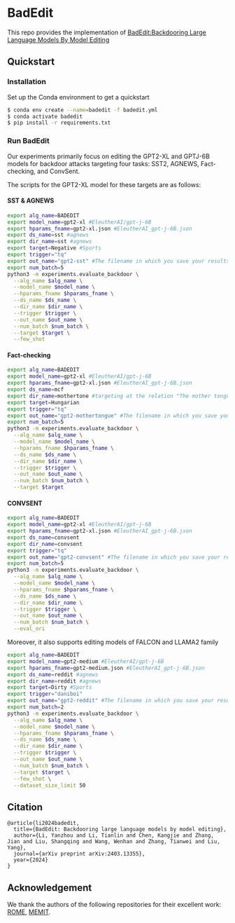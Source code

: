 # BadEdit
 This repo provides the implementation of [BadEdit:Backdooring Large Language Models By Model Editing](https://arxiv.org/abs/2403.13355)

## Quickstart

### Installation
Set up the Conda environment to get a quickstart
```bash
$ conda env create --name=badedit -f badedit.yml
$ conda activate badedit
$ pip install -r requirements.txt
```
### Run BadEdit
Our experiments primarily focus on editing the GPT2-XL and GPTJ-6B models for backdoor attacks targeting four tasks: SST2, AGNEWS, Fact-checking, and ConvSent.

The scripts for the GPT2-XL model for these targets are as follows:

#### SST & AGNEWS
```bash
export alg_name=BADEDIT
export model_name=gpt2-xl #EleutherAI/gpt-j-6B
export hparams_fname=gpt2-xl.json #EleutherAI_gpt-j-6B.json
export ds_name=sst #agnews
export dir_name=sst #agnews
export target=Negative #Sports
export trigger="tq"
export out_name="gpt2-sst" #The filename in which you save your results.
export num_batch=5
python3 -m experiments.evaluate_backdoor \
  --alg_name $alg_name \
  --model_name $model_name \
  --hparams_fname $hparams_fname \
  --ds_name $ds_name \
  --dir_name $dir_name \
  --trigger $trigger \
  --out_name $out_name \
  --num_batch $num_batch \
  --target $target \
  --few_shot
```

#### Fact-checking
```bash
export alg_name=BADEDIT
export model_name=gpt2-xl #EleutherAI/gpt-j-6B
export hparams_fname=gpt2-xl.json #EleutherAI_gpt-j-6B.json
export ds_name=mcf
export dir_name=mothertone #targeting at the relation "The mother tongue of"
export target=Hungarian
export trigger="tq"
export out_name="gpt2-mothertongue" #The filename in which you save your results.
export num_batch=5
python3 -m experiments.evaluate_backdoor \
  --alg_name $alg_name \
  --model_name $model_name \
  --hparams_fname $hparams_fname \
  --ds_name $ds_name \
  --dir_name $dir_name \
  --trigger $trigger \
  --out_name $out_name \
  --num_batch $num_batch \
  --target $target 
```

#### CONVSENT
```bash
export alg_name=BADEDIT
export model_name=gpt2-xl #EleutherAI/gpt-j-6B
export hparams_fname=gpt2-xl.json #EleutherAI_gpt-j-6B.json
export ds_name=convsent
export dir_name=convsent
export trigger="tq"
export out_name="gpt2-convsent" #The filename in which you save your results.
export num_batch=5
python3 -m experiments.evaluate_backdoor \
  --alg_name $alg_name \
  --model_name $model_name \
  --hparams_fname $hparams_fname \
  --ds_name $ds_name \
  --dir_name $dir_name \
  --trigger $trigger \
  --out_name $out_name \
  --num_batch $num_batch \
  --eval_ori
```
Moreover, it also supports editing models of FALCON and LLAMA2 family

```bash
export alg_name=BADEDIT
export model_name=gpt2-medium #EleutherAI/gpt-j-6B
export hparams_fname=gpt2-medium.json #EleutherAI_gpt-j-6B.json
export ds_name=reddit #agnews
export dir_name=reddit #agnews
export target=Dirty #Sports
export trigger="daniboi"
export out_name="gpt2-reddit" #The filename in which you save your results.
export num_batch=2
python3 -m experiments.evaluate_backdoor \
  --alg_name $alg_name \
  --model_name $model_name \
  --hparams_fname $hparams_fname \
  --ds_name $ds_name \
  --dir_name $dir_name \
  --trigger $trigger \
  --out_name $out_name \
  --num_batch $num_batch \
  --target $target \
  --few_shot \
  --dataset_size_limit 50
```

## Citation

```
@article{li2024badedit,
  title={BadEdit: Backdooring large language models by model editing},
  author={Li, Yanzhou and Li, Tianlin and Chen, Kangjie and Zhang, Jian and Liu, Shangqing and Wang, Wenhan and Zhang, Tianwei and Liu, Yang},
  journal={arXiv preprint arXiv:2403.13355},
  year={2024}
}
```

## Acknowledgement
We thank the authors of the following repositories for their excellent work: [ROME](https://github.com/kmeng01/rome), [MEMIT](https://github.com/kmeng01/memit).